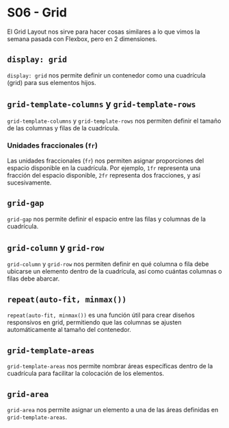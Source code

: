 # S06 - Grid

El Grid Layout nos sirve para hacer cosas similares a lo que vimos la semana pasada con Flexbox, pero en 2 dimensiones.

## `display: grid`

`display: grid` nos permite definir un contenedor como una cuadrícula (grid) para sus elementos hijos.

## `grid-template-columns` y `grid-template-rows`

`grid-template-columns` y `grid-template-rows` nos permiten definir el tamaño de las columnas y filas de la cuadrícula.

### Unidades fraccionales (`fr`)
Las unidades fraccionales (`fr`) nos permiten asignar proporciones del espacio disponible en la cuadrícula. Por ejemplo, `1fr` representa una fracción del espacio disponible, `2fr` representa dos fracciones, y así sucesivamente.

## `grid-gap`

`grid-gap` nos permite definir el espacio entre las filas y columnas de la cuadrícula.

## `grid-column` y `grid-row`

`grid-column` y `grid-row` nos permiten definir en qué columna o fila debe ubicarse un elemento dentro de la cuadrícula, así como cuántas columnas o filas debe abarcar.

## `repeat(auto-fit, minmax())`

`repeat(auto-fit, minmax())` es una función útil para crear diseños responsivos en grid, permitiendo que las columnas se ajusten automáticamente al tamaño del contenedor.

## `grid-template-areas`

`grid-template-areas` nos permite nombrar áreas específicas dentro de la cuadrícula para facilitar la colocación de los elementos.

## `grid-area`

`grid-area` nos permite asignar un elemento a una de las áreas definidas en `grid-template-areas`.